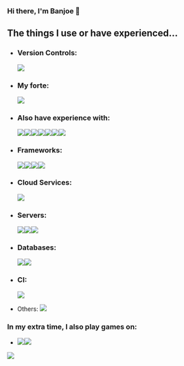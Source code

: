 ### Hi there, I'm Banjoe 👋

<!--
**sbanjoe25/sbanjoe25** is a ✨ _special_ ✨ repository because its `README.md` (this file) appears on your GitHub profile.

Here are some ideas to get you started:

- 🔭 I’m currently working on ...
- 🌱 I’m currently learning ...
- 👯 I’m looking to collaborate on ...
- 🤔 I’m looking for help with ...
- 💬 Ask me about ...
- 📫 How to reach me: ...
- 😄 Pronouns: ...
- ⚡ Fun fact: ...
-->
## The things I use or have experienced...

- ### Version Controls:
  <img src="https://img.shields.io/badge/github%20-%23121011.svg?&style=for-the-badge&logo=github&logoColor=white"/>

- ### My forte:
  <img src="https://img.shields.io/badge/java-%23ED8B00.svg?&style=for-the-badge&logo=java&logoColor=white"/>

- ### Also have experience with:
  <img src="https://img.shields.io/badge/javascript%20-%23323330.svg?&style=for-the-badge&logo=javascript&logoColor=%23F7DF1E"/><img src="https://img.shields.io/badge/typescript%20-%23007ACC.svg?&style=for-the-badge&logo=typescript&logoColor=white"/><img src="https://img.shields.io/badge/html5%20-%23E34F26.svg?&style=for-the-badge&logo=html5&logoColor=white"/><img src="https://img.shields.io/badge/css3%20-%231572B6.svg?&style=for-the-badge&logo=css3&logoColor=white"/><img src="https://img.shields.io/badge/markdown-%23000000.svg?&style=for-the-badge&logo=markdown&logoColor=white"/><img src="https://img.shields.io/badge/shell_script%20-%23121011.svg?&style=for-the-badge&logo=gnu-bash&logoColor=white"/><img src="https://img.shields.io/badge/c%23%20-%23239120.svg?&style=for-the-badge&logo=c-sharp&logoColor=white"/>

- ### Frameworks:
  <img src="https://img.shields.io/badge/angular.js%20-%23E23237.svg?&style=for-the-badge&logo=angularjs&logoColor=white"/><img src="https://img.shields.io/badge/angular%20-%23DD0031.svg?&style=for-the-badge&logo=angular&logoColor=white"/><img src="https://img.shields.io/badge/spring%20-%236DB33F.svg?&style=for-the-badge&logo=spring&logoColor=white"/><img src="https://img.shields.io/badge/bootstrap%20-%23563D7C.svg?&style=for-the-badge&logo=bootstrap&logoColor=white"/>

- ### Cloud Services: 
  <img src="https://img.shields.io/badge/AWS%20-%23FF9900.svg?&style=for-the-badge&logo=amazon-aws&logoColor=white"/>

- ### Servers:
  <img src="https://img.shields.io/badge/apache%20-%23D42029.svg?&style=for-the-badge&logo=apache&logoColor=white"/><img src="https://img.shields.io/badge/nginx%20-%23009639.svg?&style=for-the-badge&logo=nginx&logoColor=white"/><img src="https://img.shields.io/badge/jenkins%20-%232C5263.svg?&style=for-the-badge&logo=jenkins&logoColor=white"/>

- ### Databases:
  <img src ="https://img.shields.io/badge/postgres-%23316192.svg?&style=for-the-badge&logo=postgresql&logoColor=white"/><img src="https://img.shields.io/badge/mysql-%2300f.svg?&style=for-the-badge&logo=mysql&logoColor=white"/>

- ### CI:
  <img src="https://img.shields.io/badge/CIRCLECI%20-%23161616.svg?&style=for-the-badge&logo=circleci&logoColor=white"/>

- Others:
  <img src="https://img.shields.io/badge/docker%20-%230db7ed.svg?&style=for-the-badge&logo=docker&logoColor=white"/>

### In my extra time, I also play games on: 
-   <img src="https://img.shields.io/badge/steam%20-%23000000.svg?&style=for-the-badge&logo=steam&logoColor=white"/><img src="https://img.shields.io/badge/epic%20games%20-%23313131.svg?&style=for-the-badge&logo=epic%20games&logoColor=white"/>

<img src="https://github.com/saadeghi/saadeghi/blob/master/dino.gif"/>
